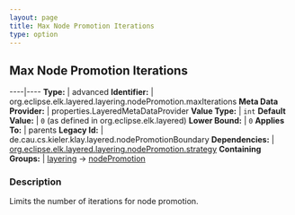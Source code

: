 ```yaml
---
layout: page
title: Max Node Promotion Iterations
type: option
---
```

## Max Node Promotion Iterations

----|----
**Type:** | advanced
**Identifier:** | org.eclipse.elk.layered.layering.nodePromotion.maxIterations
**Meta Data Provider:** | properties.LayeredMetaDataProvider
**Value Type:** | `int`
**Default Value:** | `0` (as defined in org.eclipse.elk.layered)
**Lower Bound:** | `0`
**Applies To:** | parents
**Legacy Id:** | de.cau.cs.kieler.klay.layered.nodePromotionBoundary
**Dependencies:** | [org.eclipse.elk.layered.layering.nodePromotion.strategy](org-eclipse-elk-layered-layering-nodePromotion-strategy)
**Containing Groups:** | [layering](org-eclipse-elk-layered-layering) -> [nodePromotion](org-eclipse-elk-layered-layering-nodePromotion)

### Description

Limits the number of iterations for node promotion.
